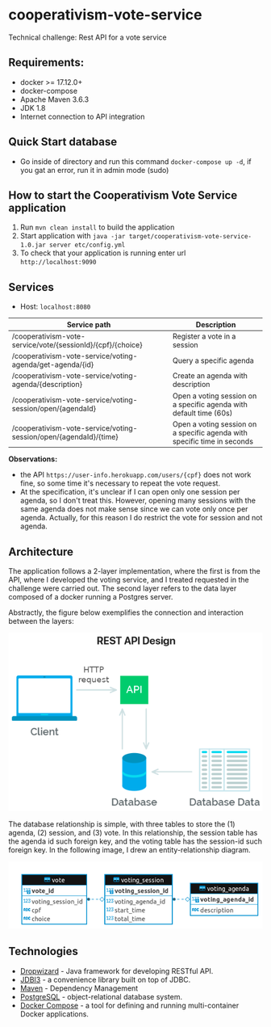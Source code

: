 # cooperativism-vote-service
Technical challenge: Rest API for a vote service

## Requirements:
- docker >= 17.12.0+
- docker-compose
- Apache Maven 3.6.3
- JDK 1.8
- Internet connection to API integration

## Quick Start database
- Go inside of directory and run this command `docker-compose up -d`, if you gat an error, run it in admin mode (sudo)

## How to start the Cooperativism Vote Service application

1. Run `mvn clean install` to build the application
2. Start application with `java -jar target/cooperativism-vote-service-1.0.jar server etc/config.yml`
3. To check that your application is running enter url `http://localhost:9090`

## Services
- Host: `localhost:8080`

|Service path | Description|
|--------------|------------|
| /cooperativism-vote-service/vote/{sessionId}/{cpf}/{choice} | Register a vote in a session |
| /cooperativism-vote-service/voting-agenda/get-agenda/{id} | Query a specific agenda |
| /cooperativism-vote-service/voting-agenda/{description} | Create an agenda with description |
| /cooperativism-vote-service/voting-session/open/{agendaId} | Open a voting session on a specific agenda with default time (60s)|
| /cooperativism-vote-service/voting-session/open/{agendaId}/{time} | Open a voting session on a specific agenda with specific time in seconds |

**Observations:** 
- the API `https://user-info.herokuapp.com/users/{cpf}` does not work fine, so some time it's necessary to repeat the vote request.
- At the specification, it's unclear if I can open only one session per agenda, so I don't treat this. However, 
opening many sessions with the same agenda does not make sense since we can vote only once per agenda. Actually, for this
reason I do restrict the vote for session and not agenda.

## Architecture

The application follows a 2-layer implementation, where the first is from the API, where I developed the voting service, 
and I treated requested in the challenge were carried out. The second layer refers to the data layer composed of a docker running a Postgres server.

Abstractly, the figure below exemplifies the connection and interaction between the layers:

![alt text](https://raw.githubusercontent.com/Leonild/cooperativism-vote-service/master/images/rest-api.png)

The database relationship is simple, with three tables to store the (1) agenda, (2) session, and (3) vote. In this 
relationship, the session table has the agenda id such foreign key, and the voting table has the session-id such foreign key. 
In the following image, I drew an entity-relationship diagram.

![alt text](https://raw.githubusercontent.com/Leonild/cooperativism-vote-service/master/images/ER-diagram.png)
 
 
## Technologies
- <a href="https://www.dropwizard.io/en/latest/">Dropwizard</a> - Java framework for developing RESTful API.
- <a href="https://jdbi.org/">JDBI3</a> - a convenience library built on top of JDBC.
- <a href="https://maven.apache.org/">Maven</a> - Dependency Management
- <a href="https://www.postgresql.org/">PostgreSQL</a> - object-relational database system.
- <a href="https://docs.docker.com/compose/">Docker Compose</a> - a tool for defining and running multi-container Docker applications.
